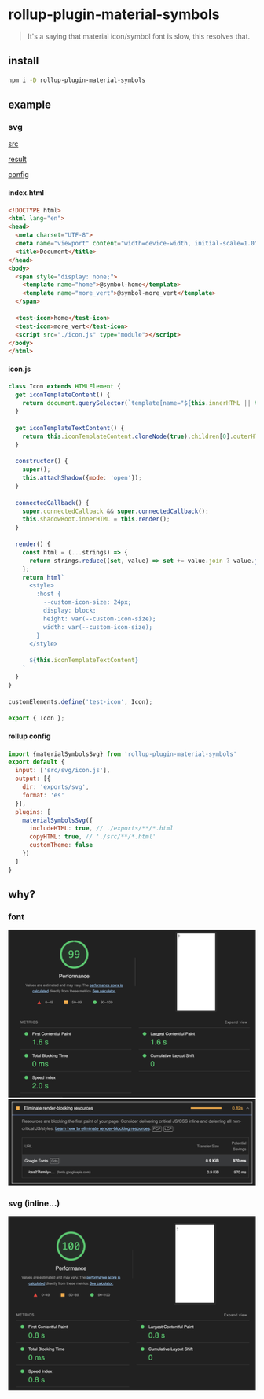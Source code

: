 # rollup-plugin-material-symbols
> It's a saying that material icon/symbol font is slow, this resolves that.

## install
```sh
npm i -D rollup-plugin-material-symbols
```

## example

### svg

[src](./test/src/svg)

[result](./test/exports/svg)

[config](./test/rollup.config.js)

#### index.html
```html
<!DOCTYPE html>
<html lang="en">
<head>
  <meta charset="UTF-8">
  <meta name="viewport" content="width=device-width, initial-scale=1.0">
  <title>Document</title>
</head>
<body>
  <span style="display: none;">
    <template name="home">@symbol-home</template>
    <template name="more_vert">@symbol-more_vert</template>
  </span>

  <test-icon>home</test-icon>
  <test-icon>more_vert</test-icon>
  <script src="./icon.js" type="module"></script>
</body>
</html>
```
#### icon.js
```js
class Icon extends HTMLElement {
  get iconTemplateContent() {
    return document.querySelector(`template[name="${this.innerHTML || this.getAttribute('icon')}"]`).content
  }

  get iconTemplateTextContent() {
    return this.iconTemplateContent.cloneNode(true).children[0].outerHTML
  }

  constructor() {
    super();
    this.attachShadow({mode: 'open'});
  }

  connectedCallback() {
    super.connectedCallback && super.connectedCallback();
    this.shadowRoot.innerHTML = this.render();
  }

  render() {
    const html = (...strings) => {
      return strings.reduce((set, value) => set += value.join ? value.join('') : value , '')
    };
    return html`
      <style>
        :host {
          --custom-icon-size: 24px;
          display: block;
          height: var(--custom-icon-size);
          width: var(--custom-icon-size);
        }
      </style>

      ${this.iconTemplateTextContent}
    `
  }
}

customElements.define('test-icon', Icon);

export { Icon };

```

#### rollup config

```js
import {materialSymbolsSvg} from 'rollup-plugin-material-symbols'
export default {
  input: ['src/svg/icon.js'],
  output: [{
    dir: 'exports/svg',
    format: 'es'
  }],
  plugins: [
    materialSymbolsSvg({
      includeHTML: true, // ./exports/**/*.html
      copyHTML: true, // './src/**/*.html'
      customTheme: false
    })
  ]
}
```

## why?
### font
![lighthouse result](./assets/result-font.png)
![lighthouse slow font](./assets/font-slow.png)

### svg (inline...)
![lighthouse result](./assets/result-svg.png)
